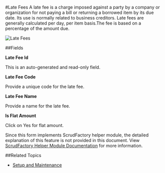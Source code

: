 #Late Fees
A late fee is a charge imposed against a party by a company or
organization for not paying a bill or returning a borrowed item
by its due date. Its use is normally related to business
creditors. Late fees are generally calculated per day, per item 
basis.The fee is based on a percentage of the amount due.

![Late Fees](images/late-fees.png)

##Fields

**Late Fee Id** 

This is an auto-generated and read-only field.

**Late Fee Code**

Provide a unique code for the late fee.


**Late Fee Name**

Provide a name for the late fee.

**Is Flat Amount** 

Click on Yes for flat amount.

<div class="alert-box scrud radius">
    Since this form implements ScrudFactory helper module, the detailed explanation of this feature is not provided
    in this document. View <a href="../../core-concepts/scrud-factory.html">ScrudFactory Helper Module Documentation</a>
    for more information.
</div>

##Related Topics
* [Setup and Maintenance](../setup-and-maintenance.md)
